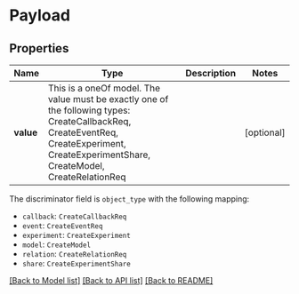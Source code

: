 # Payload



## Properties
Name | Type | Description | Notes
------------ | ------------- | ------------- | -------------
**value** | This is a oneOf model. The value must be exactly one of the following types: CreateCallbackReq, CreateEventReq, CreateExperiment, CreateExperimentShare, CreateModel, CreateRelationReq |  | [optional] 

The discriminator field is `object_type` with the following mapping:
 - `callback`: `CreateCallbackReq`
 - `event`: `CreateEventReq`
 - `experiment`: `CreateExperiment`
 - `model`: `CreateModel`
 - `relation`: `CreateRelationReq`
 - `share`: `CreateExperimentShare`



[[Back to Model list]](../README.md#models) [[Back to API list]](../README.md#api-endpoints) [[Back to README]](../README.md)


